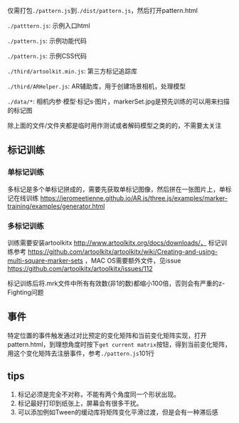 仅需打包`./pattern.js`到`./dist/pattern.js`，然后打开pattern.html

`./patttern.js`: 示例入口html

`./pattern.js`: 示例功能代码

`./pattern.js`: 示例CSS代码

`./third/artoolkit.min.js`: 第三方标记追踪库

`./third/ARHelper.js`: AR辅助库，用于创建场景相机，处理模型

`./data/*`: 相机内参·模型·标记s·图片，markerSet.jpg是预先训练的可以用来扫描的标记图

除上面的文件/文件夹都是临时用作测试或者解码模型之类的的，不需要太关注

## 标记训练
### 单标记训练
多标记是多个单标记拼成的，需要先获取单标记图像，然后拼在一张图片上，单标记在线训练 https://jeromeetienne.github.io/AR.js/three.js/examples/marker-training/examples/generator.html

### 多标记训练
训练需要安装artoolkitx http://www.artoolkitx.org/docs/downloads/， 标记训练参考 https://github.com/artoolkitx/artoolkitx/wiki/Creating-and-using-multi-square-marker-sets ，MAC OS需要额外文件，见issue https://github.com/artoolkitx/artoolkitx/issues/112

标记训练后将.mrk文件中所有有效数(非1的数)都缩小100倍，否则会有严重的z-Fighting问题

## 事件
特定位置的事件触发通过对比预定的变化矩阵和当前变化矩阵实现，打开pattern.html，到理想角度时按下`get current matrix`按钮，得到当前变化矩阵，用这个变化矩阵去注册事件，参考`./pattern.js`101行

## tips
1. 标记必须是完全不对称，不能有两个角度同一个形状出现。
2. 标记最好打印到纸张上，屏幕会有很多干扰。
3. 可以添加例如Tween的缓动库将矩阵变化平滑过渡，但是会有一种滞后感


